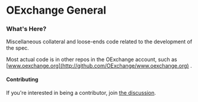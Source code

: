 OExchange General
=================

### What's Here? ###

Miscellaneous collateral and loose-ends code related to the development of the spec.  

Most actual code is in other repos in the OExchange account, such as [www.oexchange.org](http://github.com/OExchange/www.oexchange.org) .

#### Contributing ####

If you're interested in being a contributor, join [the discussion](http://groups.google.com/group/oexchange).

